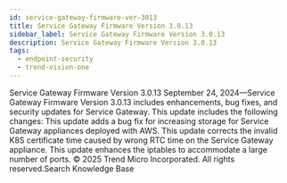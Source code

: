 ```yaml
---
id: service-gateway-firmware-ver-3013
title: Service Gateway Firmware Version 3.0.13
sidebar_label: Service Gateway Firmware Version 3.0.13
description: Service Gateway Firmware Version 3.0.13
tags:
  - endpoint-security
  - trend-vision-one
---
```


 Service Gateway Firmware Version 3.0.13 September 24, 2024—Service Gateway Firmware Version 3.0.13 includes enhancements, bug fixes, and security updates for Service Gateway. This update includes the following changes: This update adds a bug fix for increasing storage for Service Gateway appliances deployed with AWS. This update corrects the invalid K8S certificate time caused by wrong RTC time on the Service Gateway appliance. This update enhances the iptables to accommodate a large number of ports. © 2025 Trend Micro Incorporated. All rights reserved.Search Knowledge Base